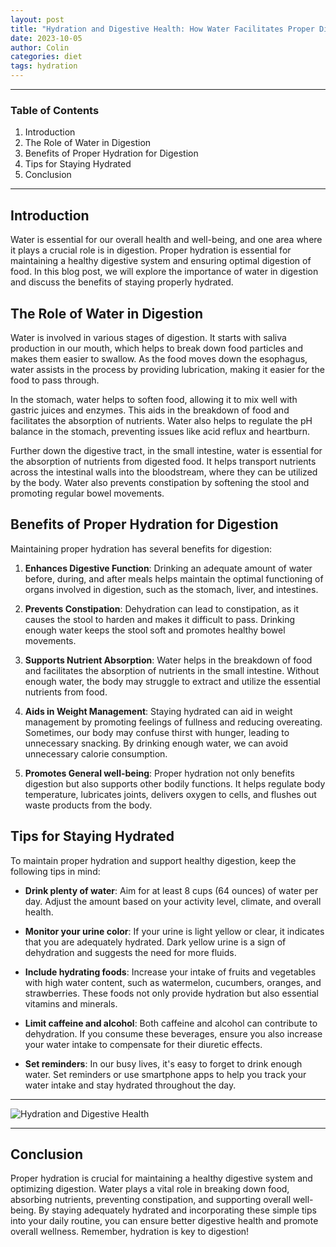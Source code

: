 ```yaml
---
layout: post
title: "Hydration and Digestive Health: How Water Facilitates Proper Digestion"
date: 2023-10-05
author: Colin
categories: diet
tags: hydration
---
```


---

### Table of Contents
1. Introduction
2. The Role of Water in Digestion
3. Benefits of Proper Hydration for Digestion
4. Tips for Staying Hydrated
5. Conclusion

---

## Introduction

Water is essential for our overall health and well-being, and one area where it plays a crucial role is in digestion. Proper hydration is essential for maintaining a healthy digestive system and ensuring optimal digestion of food. In this blog post, we will explore the importance of water in digestion and discuss the benefits of staying properly hydrated.

## The Role of Water in Digestion

Water is involved in various stages of digestion. It starts with saliva production in our mouth, which helps to break down food particles and makes them easier to swallow. As the food moves down the esophagus, water assists in the process by providing lubrication, making it easier for the food to pass through.

In the stomach, water helps to soften food, allowing it to mix well with gastric juices and enzymes. This aids in the breakdown of food and facilitates the absorption of nutrients. Water also helps to regulate the pH balance in the stomach, preventing issues like acid reflux and heartburn.

Further down the digestive tract, in the small intestine, water is essential for the absorption of nutrients from digested food. It helps transport nutrients across the intestinal walls into the bloodstream, where they can be utilized by the body. Water also prevents constipation by softening the stool and promoting regular bowel movements.

## Benefits of Proper Hydration for Digestion

Maintaining proper hydration has several benefits for digestion:

1. **Enhances Digestive Function**: Drinking an adequate amount of water before, during, and after meals helps maintain the optimal functioning of organs involved in digestion, such as the stomach, liver, and intestines.

2. **Prevents Constipation**: Dehydration can lead to constipation, as it causes the stool to harden and makes it difficult to pass. Drinking enough water keeps the stool soft and promotes healthy bowel movements.

3. **Supports Nutrient Absorption**: Water helps in the breakdown of food and facilitates the absorption of nutrients in the small intestine. Without enough water, the body may struggle to extract and utilize the essential nutrients from food.

4. **Aids in Weight Management**: Staying hydrated can aid in weight management by promoting feelings of fullness and reducing overeating. Sometimes, our body may confuse thirst with hunger, leading to unnecessary snacking. By drinking enough water, we can avoid unnecessary calorie consumption.

5. **Promotes General well-being**: Proper hydration not only benefits digestion but also supports other bodily functions. It helps regulate body temperature, lubricates joints, delivers oxygen to cells, and flushes out waste products from the body.

## Tips for Staying Hydrated

To maintain proper hydration and support healthy digestion, keep the following tips in mind:

- **Drink plenty of water**: Aim for at least 8 cups (64 ounces) of water per day. Adjust the amount based on your activity level, climate, and overall health.

- **Monitor your urine color**: If your urine is light yellow or clear, it indicates that you are adequately hydrated. Dark yellow urine is a sign of dehydration and suggests the need for more fluids.

- **Include hydrating foods**: Increase your intake of fruits and vegetables with high water content, such as watermelon, cucumbers, oranges, and strawberries. These foods not only provide hydration but also essential vitamins and minerals.

- **Limit caffeine and alcohol**: Both caffeine and alcohol can contribute to dehydration. If you consume these beverages, ensure you also increase your water intake to compensate for their diuretic effects.

- **Set reminders**: In our busy lives, it's easy to forget to drink enough water. Set reminders or use smartphone apps to help you track your water intake and stay hydrated throughout the day.

---

![Hydration and Digestive Health](https://source.unsplash.com/1600x900/?hydration,digestive-health)  

---

## Conclusion

Proper hydration is crucial for maintaining a healthy digestive system and optimizing digestion. Water plays a vital role in breaking down food, absorbing nutrients, preventing constipation, and supporting overall well-being. By staying adequately hydrated and incorporating these simple tips into your daily routine, you can ensure better digestive health and promote overall wellness. Remember, hydration is key to digestion!